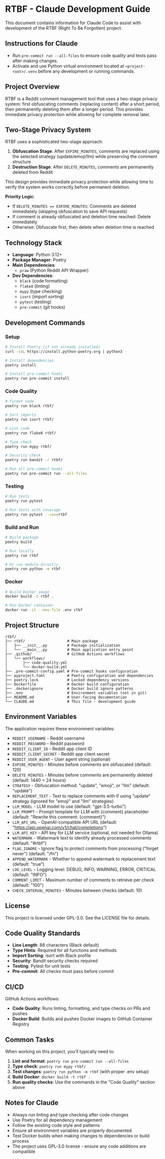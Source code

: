 # RTBF - Claude Development Guide

This document contains information for Claude Code to assist with development of the RTBF (Right To Be Forgotten) project.

## Instructions for Claude

- Run `pre-commit run --all-files` to ensure code quality and tests pass after making changes.
- Activate and use Python virtual environment located at `<project-root>/.venv` before any development or running commands.

## Project Overview

RTBF is a Reddit comment management tool that uses a two-stage privacy system: first obfuscating comments (replacing content) after a short period, then permanently deleting them after a longer period. This provides immediate privacy protection while allowing for complete removal later.

## Two-Stage Privacy System

RTBF uses a sophisticated two-stage approach:

1. **Obfuscation Stage**: After `EXPIRE_MINUTES`, comments are replaced using the selected strategy (update/emoji/llm) while preserving the comment structure
2. **Destruction Stage**: After `DELETE_MINUTES`, comments are permanently deleted from Reddit

This design provides immediate privacy protection while allowing time to verify the system works correctly before permanent deletion.

**Priority Logic**:
- If `DELETE_MINUTES == EXPIRE_MINUTES`: Comments are deleted immediately (skipping obfuscation to save API requests)
- If comment is already obfuscated and deletion time reached: Delete immediately
- Otherwise: Obfuscate first, then delete when deletion time is reached

## Technology Stack

- **Language**: Python 3.12+
- **Package Manager**: Poetry
- **Main Dependencies**:
  - `praw` (Python Reddit API Wrapper)
- **Dev Dependencies**:
  - `black` (code formatting)
  - `flake8` (linting)
  - `mypy` (type checking)
  - `isort` (import sorting)
  - `pytest` (testing)
  - `pre-commit` (git hooks)

## Development Commands

### Setup
```bash
# Install Poetry (if not already installed)
curl -sSL https://install.python-poetry.org | python3 -

# Install dependencies
poetry install

# Install pre-commit hooks
poetry run pre-commit install
```

### Code Quality
```bash
# Format code
poetry run black rtbf/

# Sort imports
poetry run isort rtbf/

# Lint code
poetry run flake8 rtbf/

# Type check
poetry run mypy rtbf/

# Security check
poetry run bandit -r rtbf/

# Run all pre-commit hooks
poetry run pre-commit run --all-files
```

### Testing
```bash
# Run tests
poetry run pytest

# Run tests with coverage
poetry run pytest --cov=rtbf
```

### Build and Run
```bash
# Build package
poetry build

# Run locally
poetry run rtbf

# Or run module directly
poetry run python -m rtbf
```

### Docker
```bash
# Build Docker image
docker build -t rtbf .

# Run Docker container
docker run -it --env-file .env rtbf
```

## Project Structure

```
rtbf/
├── rtbf/                   # Main package
│   ├── __init__.py         # Package initialization
│   └── __main__.py         # Main application entry point
├── .github/                # GitHub Actions workflows
│   └── workflows/
│       ├── code-quality.yml
│       └── docker-build.yml
├── .pre-commit-config.yaml # Pre-commit hooks configuration
├── pyproject.toml          # Poetry configuration and dependencies
├── poetry.lock             # Locked dependency versions
├── Dockerfile              # Docker build configuration
├── .dockerignore           # Docker build ignore patterns
├── .env                    # Environment variables (not in git)
├── README.md               # User-facing documentation
└── CLAUDE.md               # This file - development guide
```

## Environment Variables

The application requires these environment variables:

- `REDDIT_USERNAME` - Reddit username
- `REDDIT_PASSWORD` - Reddit password
- `REDDIT_CLIENT_ID` - Reddit app client ID
- `REDDIT_CLIENT_SECRET` - Reddit app client secret
- `REDDIT_USER_AGENT` - User agent string (optional)
- `EXPIRE_MINUTES` - Minutes before comments are obfuscated (default: 120)
- `DELETE_MINUTES` - Minutes before comments are permanently deleted (default: 1440 = 24 hours)
- `STRATEGY` - Obfuscation method: "update", "emoji", or "llm" (default: "update")
- `REPLACEMENT_TEXT` - Text to replace comments with if using "update" strategy (ignored for "emoji" and "llm" strategies)
- `LLM_MODEL` - LLM model to use (default: "gpt-3.5-turbo")
- `LLM_PROMPT` - Prompt template for LLM with {comment} placeholder (default: "Rewrite this comment: {comment}")
- `LLM_API_URL` - OpenAI-compatible API URL (default: "https://api.openai.com/v1/chat/completions")
- `LLM_API_KEY` - API key for LLM service (optional, not needed for Ollama)
- `WATERMARK` - Watermark text to identify already processed comments (default: "#rtbf")
- `FLAG_IGNORE` - Ignore flag to protect comments from processing ("forget never") (default: "/fn")
- `APPEND_WATERMARK` - Whether to append watermark to replacement text (default: "true")
- `LOG_LEVEL` - Logging level: DEBUG, INFO, WARNING, ERROR, CRITICAL (default: "INFO")
- `COMMENT_LIMIT` - Maximum number of comments to retrieve per check (default: "100")
- `CHECK_INTERVAL_MINUTES` - Minutes between checks (default: 10)

## License

This project is licensed under GPL-3.0. See the LICENSE file for details.

## Code Quality Standards

- **Line Length**: 88 characters (Black default)
- **Type Hints**: Required for all functions and methods
- **Import Sorting**: isort with Black profile
- **Security**: Bandit security checks required
- **Testing**: Pytest for unit tests
- **Pre-commit**: All checks must pass before commit

## CI/CD

GitHub Actions workflows:
- **Code Quality**: Runs linting, formatting, and type checks on PRs and pushes
- **Docker Build**: Builds and pushes Docker images to GitHub Container Registry

## Common Tasks

When working on this project, you'll typically need to:

1. **Lint and format**: `poetry run pre-commit run --all-files`
2. **Type check**: `poetry run mypy rtbf/`
3. **Test changes**: `poetry run python -m rtbf` (with proper .env setup)
4. **Build Docker**: `docker build -t rtbf .`
5. **Run quality checks**: Use the commands in the "Code Quality" section above

## Notes for Claude

- Always run linting and type checking after code changes
- Use Poetry for all dependency management
- Follow the existing code style and patterns
- Ensure all environment variables are properly documented
- Test Docker builds when making changes to dependencies or build process
- The project uses GPL-3.0 license - ensure any code additions are compatible
